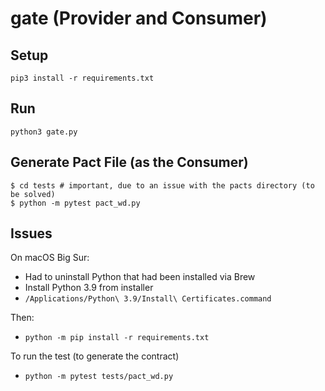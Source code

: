 # gate (Provider and Consumer)

## Setup

```
pip3 install -r requirements.txt
```

## Run

```
python3 gate.py
```

## Generate Pact File (as the Consumer)

```
$ cd tests # important, due to an issue with the pacts directory (to be solved)
$ python -m pytest pact_wd.py
```

## Issues

On macOS Big Sur:

- Had to uninstall Python that had been installed via Brew
- Install Python 3.9 from installer
- `/Applications/Python\ 3.9/Install\ Certificates.command`

Then:

- `python -m pip install -r requirements.txt`

To run the test (to generate the contract)

- `python -m pytest tests/pact_wd.py`